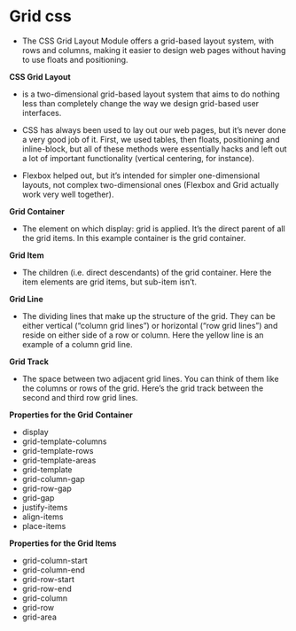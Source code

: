 # Grid css

- The CSS Grid Layout Module offers a grid-based layout system, with rows and columns, making it easier to design web pages without having to use floats and positioning.

**CSS Grid Layout**

- is a two-dimensional grid-based layout system that aims to do nothing less than completely change the way we design grid-based user interfaces.

-  CSS has always been used to lay out our web pages, but it’s never done a very good job of it. First, we used tables, then floats, positioning and inline-block, but all of these methods were essentially hacks and left out a lot of important functionality (vertical centering, for instance). 

- Flexbox helped out, but it’s intended for simpler one-dimensional layouts, not complex two-dimensional ones (Flexbox and Grid actually work very well together). 


**Grid Container**

- The element on which display: grid is applied. It’s the direct parent of all the grid items. In this example container is the grid container.

**Grid Item**

- The children (i.e. direct descendants) of the grid container. Here the item elements are grid items, but sub-item isn’t.

**Grid Line**

- The dividing lines that make up the structure of the grid. They can be either vertical (“column grid lines”) or horizontal (“row grid lines”) and reside on either side of a row or column. Here the yellow line is an example of a column grid line.

**Grid Track**

- The space between two adjacent grid lines. You can think of them like the columns or rows of the grid. Here’s the grid track between the second and third row grid lines.

**Properties for the Grid Container**

- display
- grid-template-columns
- grid-template-rows
- grid-template-areas
- grid-template
- grid-column-gap
- grid-row-gap
- grid-gap
- justify-items
- align-items
- place-items

**Properties for the Grid Items**

- grid-column-start
- grid-column-end
- grid-row-start
- grid-row-end
- grid-column
- grid-row
- grid-area